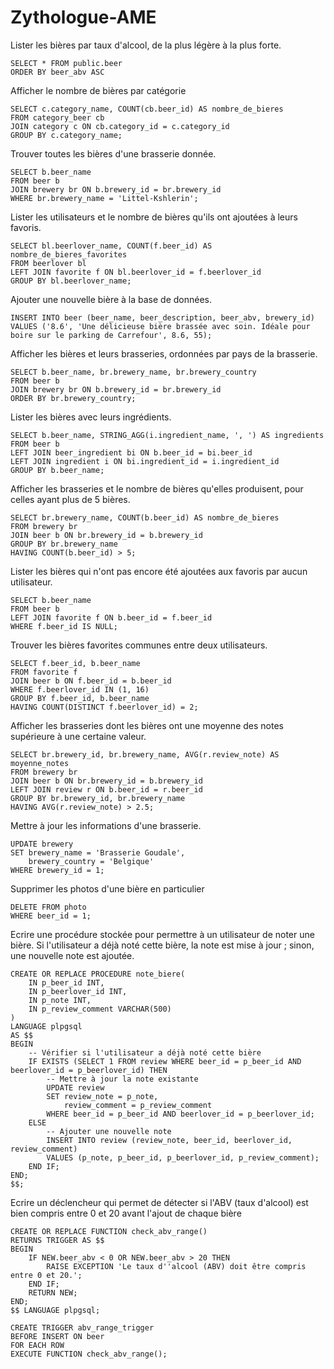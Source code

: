 # Zythologue-AME

Lister les bières par taux d'alcool, de la plus légère à la plus forte.

```
SELECT * FROM public.beer
ORDER BY beer_abv ASC
```

Afficher le nombre de bières par catégorie

```
SELECT c.category_name, COUNT(cb.beer_id) AS nombre_de_bieres
FROM category_beer cb
JOIN category c ON cb.category_id = c.category_id
GROUP BY c.category_name;
```

Trouver toutes les bières d'une brasserie donnée.
```
SELECT b.beer_name
FROM beer b
JOIN brewery br ON b.brewery_id = br.brewery_id
WHERE br.brewery_name = 'Littel-Kshlerin';
```

Lister les utilisateurs et le nombre de bières qu'ils ont ajoutées à leurs favoris.
```
SELECT bl.beerlover_name, COUNT(f.beer_id) AS nombre_de_bieres_favorites
FROM beerlover bl
LEFT JOIN favorite f ON bl.beerlover_id = f.beerlover_id
GROUP BY bl.beerlover_name;
```

Ajouter une nouvelle bière à la base de données.
```
INSERT INTO beer (beer_name, beer_description, beer_abv, brewery_id)
VALUES ('8.6', 'Une délicieuse bière brassée avec soin. Idéale pour boire sur le parking de Carrefour', 8.6, 55);
```

Afficher les bières et leurs brasseries, ordonnées par pays de la brasserie.
```
SELECT b.beer_name, br.brewery_name, br.brewery_country
FROM beer b
JOIN brewery br ON b.brewery_id = br.brewery_id
ORDER BY br.brewery_country;
```

Lister les bières avec leurs ingrédients.
```
SELECT b.beer_name, STRING_AGG(i.ingredient_name, ', ') AS ingredients
FROM beer b
LEFT JOIN beer_ingredient bi ON b.beer_id = bi.beer_id
LEFT JOIN ingredient i ON bi.ingredient_id = i.ingredient_id
GROUP BY b.beer_name;
```

Afficher les brasseries et le nombre de bières qu'elles produisent, pour celles ayant plus de 5 bières.
```
SELECT br.brewery_name, COUNT(b.beer_id) AS nombre_de_bieres
FROM brewery br
JOIN beer b ON br.brewery_id = b.brewery_id
GROUP BY br.brewery_name
HAVING COUNT(b.beer_id) > 5;
```

Lister les bières qui n'ont pas encore été ajoutées aux favoris par aucun utilisateur.
```
SELECT b.beer_name
FROM beer b
LEFT JOIN favorite f ON b.beer_id = f.beer_id
WHERE f.beer_id IS NULL;
```

Trouver les bières favorites communes entre deux utilisateurs.
```
SELECT f.beer_id, b.beer_name
FROM favorite f
JOIN beer b ON f.beer_id = b.beer_id
WHERE f.beerlover_id IN (1, 16)
GROUP BY f.beer_id, b.beer_name
HAVING COUNT(DISTINCT f.beerlover_id) = 2;
```

Afficher les brasseries dont les bières ont une moyenne des notes supérieure à une certaine valeur.
```
SELECT br.brewery_id, br.brewery_name, AVG(r.review_note) AS moyenne_notes
FROM brewery br
JOIN beer b ON br.brewery_id = b.brewery_id
LEFT JOIN review r ON b.beer_id = r.beer_id
GROUP BY br.brewery_id, br.brewery_name
HAVING AVG(r.review_note) > 2.5;
```

Mettre à jour les informations d'une brasserie.
```
UPDATE brewery
SET brewery_name = 'Brasserie Goudale',
    brewery_country = 'Belgique'
WHERE brewery_id = 1;
```

Supprimer les photos d'une bière en particulier
```
DELETE FROM photo
WHERE beer_id = 1;
```

Ecrire une procédure stockée pour permettre à un utilisateur de noter une bière. Si l'utilisateur a déjà noté cette bière, la note est mise à jour ; sinon, une nouvelle note est ajoutée.
```
CREATE OR REPLACE PROCEDURE note_biere(
    IN p_beer_id INT,
    IN p_beerlover_id INT,
    IN p_note INT,
    IN p_review_comment VARCHAR(500)
)
LANGUAGE plpgsql
AS $$
BEGIN
    -- Vérifier si l'utilisateur a déjà noté cette bière
    IF EXISTS (SELECT 1 FROM review WHERE beer_id = p_beer_id AND beerlover_id = p_beerlover_id) THEN
        -- Mettre à jour la note existante
        UPDATE review
        SET review_note = p_note,
            review_comment = p_review_comment
        WHERE beer_id = p_beer_id AND beerlover_id = p_beerlover_id;
    ELSE
        -- Ajouter une nouvelle note
        INSERT INTO review (review_note, beer_id, beerlover_id, review_comment)
        VALUES (p_note, p_beer_id, p_beerlover_id, p_review_comment);
    END IF;
END;
$$;
```

Ecrire un déclencheur qui permet de détecter si l'ABV (taux d'alcool) est bien compris entre 0 et 20 avant l'ajout de chaque bière
```
CREATE OR REPLACE FUNCTION check_abv_range()
RETURNS TRIGGER AS $$
BEGIN
    IF NEW.beer_abv < 0 OR NEW.beer_abv > 20 THEN
        RAISE EXCEPTION 'Le taux d''alcool (ABV) doit être compris entre 0 et 20.';
    END IF;
    RETURN NEW;
END;
$$ LANGUAGE plpgsql;

CREATE TRIGGER abv_range_trigger
BEFORE INSERT ON beer
FOR EACH ROW
EXECUTE FUNCTION check_abv_range();
```

